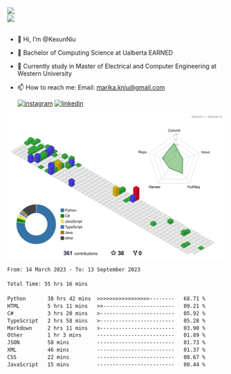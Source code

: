 <a href="https://github.com/anuraghazra/github-readme-stats">
  <img align="center" src="https://github-readme-stats.vercel.app/api?username=KexunNiu&show_icons=true" />
</a>
</br>
<a href="https://github.com/anuraghazra/github-readme-stats">
  <img align="center" src="https://github-readme-stats.vercel.app/api/top-langs/?username=KexunNiu" />
</a>

</br>
</br>

- 👋 Hi, I’m @KexunNiu
- 👀 Bachelor of Computing Science at Ualberta EARNED
- 🌱 Currently study in Master of Electrical and Computer Engineering at Western University
- 📫 How to reach me: Email: marika.kniu@gmail.com
  
  [![instagram](https://github.com/shikhar1020jais1/Git-Social/blob/master/Icons/Instagram1.png (Instagram))][1] [![linkedin](https://github.com/shikhar1020jais1/Git-Social/blob/master/Icons/LinkedIn1.png (LinkedIn))][2]

<!-- To Link your profile to the media buttons -->

[1]: https://www.instagram.com/barryn719_
[2]: https://www.linkedin.com/in/kexun-niu



![](./profile-3d-contrib/profile-gitblock.svg)

<!--START_SECTION:waka-->

```txt
From: 14 March 2023 - To: 13 September 2023

Total Time: 55 hrs 16 mins

Python       38 hrs 42 mins  >>>>>>>>>>>>>>>>>--------   68.71 %
HTML         5 hrs 11 mins   >>-----------------------   09.21 %
C#           3 hrs 20 mins   >------------------------   05.92 %
TypeScript   2 hrs 58 mins   >------------------------   05.28 %
Markdown     2 hrs 11 mins   >------------------------   03.90 %
Other        1 hr 3 mins     -------------------------   01.89 %
JSON         58 mins         -------------------------   01.73 %
XML          46 mins         -------------------------   01.37 %
CSS          22 mins         -------------------------   00.67 %
JavaScript   15 mins         -------------------------   00.44 %
```

<!--END_SECTION:waka-->

